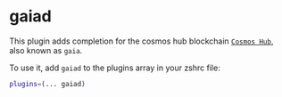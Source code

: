 # gaiad

This plugin adds completion for the cosmos hub blockchain [`Cosmos Hub`](https://github.com/cosmos/gaia), also known as `gaia`.

To use it, add `gaiad` to the plugins array in your zshrc file:

```zsh
plugins=(... gaiad)
```
